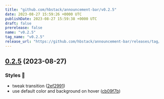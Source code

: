 ```yaml
---
title: "github.com/hbstack/announcement-bar/v0.2.5"
date: 2023-08-27 15:59:26 +0000 UTC
publishDate: 2023-08-27 15:59:38 +0000 UTC
draft: false
prerelease: false
name: "v0.2.5"
tag_name: "v0.2.5"
release_url: "https://github.com/hbstack/announcement-bar/releases/tag/v0.2.5"
---
```


## [0.2.5](https://github.com/hbstack/announcement-bar/compare/v0.2.4...v0.2.5) (2023-08-27)


### Styles 🎨

* tweak transition ([2ef2991](https://github.com/hbstack/announcement-bar/commit/2ef2991d985ae644bb9c127bc1bef08d06081e97))
* use default color and background on hover ([cb09f7b](https://github.com/hbstack/announcement-bar/commit/cb09f7ba224e8bc90d37ac1cb606f88f8a8b715d))
